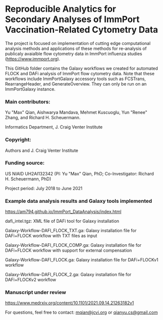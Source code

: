 # Reproducible Analytics for Secondary Analyses of ImmPort Vaccination-Related Cytometry Data

The project is focused on implementation of cutting edge computational analysis methods and applications of these methods for re-analysis of publicaly avaialble flow cytometry data in ImmPort influenza studies (https://www.immport.org).

This GitHub folder contains the Galaxy workflows we created for automated FLOCK and DAFi analysis of ImmPort flow cytometry data. Note that these workflows include ImmPortGalaxy accessory tools such as FCSTrans, RearrangeHeader, and GenerateOverview. They can only be run on an ImmPortGalaxy instance.

### Main contributors:
Yu "Max" Qian, Aishwarya Mandava, Mehmet Kuscuoglu, Yun "Renee" Zhang, and Richard H. Scheuermann.

Informatics Department, J. Craig Venter Institute

### Copyright:
Authors and J. Craig Venter Institute

### Funding source:
US NIAID UH2AI132342 (PI: Yu "Max" Qian, PhD; Co-Investigator: Richard H. Scheuermann, PhD)

Project period: July 2018 to June 2021

### Example data analysis results and Galaxy tools implemented
https://am794.github.io/ImmPort_DataAnalysis/index.html

dafi_intel.tgz: XML file of DAFi tool for Galaxy installation

Galaxy-Workflow-DAFI_FLOCK_TXT.ga: Galaxy installation file for DAFi+FLOCK workflow with TXT files as input

Galaxy-Workflow-DAFI_FLOCK_COMP.ga: Galaxy installation file for DAFi+FLOCK workflow with support for external compensation

Galaxy-Workflow-DAFI_FLOCK.ga: Galaxy installation file for DAFi+FLOCKv1 workflow

Galaxy-Workflow-DAFI_FLOCK_2.ga: Galaxy installation file for DAFi+FLOCKv2 workflow

### Manuscript under review
https://www.medrxiv.org/content/10.1101/2021.09.14.21263182v1 

For questions, feel free to contact: mqian@jcvi.org or qianyu.cs@gmail.com
